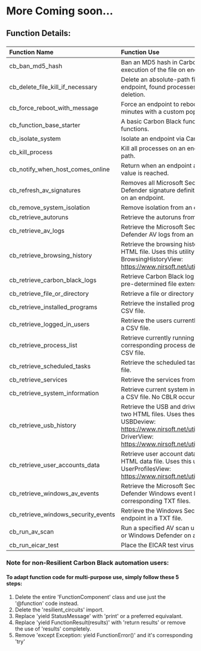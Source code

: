 # More Coming soon...

## Function Details:

###
| **Function Name** | **Function Use** |
| :------------- |:-------------|
| cb_ban_md5_hash | Ban an MD5 hash in Carbon Black, preventing execution of the file on endpoints. |
| cb_delete_file_kill_if_necessary | Delete an absolute-path file or directory from an endpoint, found processes will be killed prior to deletion. |
| cb_force_reboot_with_message | Force an endpoint to reboot in a specified number of minutes with a custom pop-up message. |
| cb_function_base_starter | A basic Carbon Black function base for creating new functions. |
| cb_isolate_system | Isolate an endpoint via Carbon Black. |
| cb_kill_process | Kill all processes on an endpoint containing a name or path. |
| cb_notify_when_host_comes_online | Return when an endpoint appears online or a max_days value is reached. |
| cb_refresh_av_signatures | Removes all Microsoft Security Client and/or Windows Defender signature definitions and then updates them on an endpoint. |
| cb_remove_system_isolation | Remove isolation from an endpoint via Carbon Black. |
| cb_retrieve_autoruns | Retrieve the autoruns from an endpoint in a CSV file. |
| cb_retrieve_av_logs | Retrieve the Microsoft Security Client and/or Windows Defender AV logs from an endpoint in a ZIP file. |
| cb_retrieve_browsing_history | Retrieve the browsing history from an endpoint in an HTML file. Uses this utility:<br/>BrowsingHistoryView: https://www.nirsoft.net/utils/browsing_history_view.html  |
| cb_retrieve_carbon_black_logs | Retrieve Carbon Black log files from an endpoint from pre-determined file extensions in a ZIP file. |
| cb_retrieve_file_or_directory | Retrieve a file or directory from an endpoint in a ZIP file. |
| cb_retrieve_installed_programs | Retrieve the installed programs from an endpoint in a CSV file. |
| cb_retrieve_logged_in_users | Retrieve the users currently logged from an endpoint in a CSV file. |
| cb_retrieve_process_list | Retrieve currently running processes and corresponding process details from an endpoint in a CSV file. |
| cb_retrieve_scheduled_tasks | Retrieve the scheduled tasks from an endpoint in a CSV file. |
| cb_retrieve_services | Retrieve the services from an endpoint in a CSV file. |
| cb_retrieve_system_information | Retrieve current system information from an endpoint in a CSV file. No CBLR occurs. |
| cb_retrieve_usb_history | Retrieve the USB and drive details from an endpoint in two HTML files. Uses these utilities:<br/>USBDeview: https://www.nirsoft.net/utils/usb_devices_view.html<br/>DriverView: https://www.nirsoft.net/utils/driverview.html|
| cb_retrieve_user_accounts_data | Retrieve user account data from an endpoint as an HTML data file. Uses this utility:<br/>UserProfilesView: https://www.nirsoft.net/utils/user_profiles_view.html|
| cb_retrieve_windows_av_events | Retrieve the Microsoft Security Client and/or Windows Defender Windows event logs from an endpoint in corresponding TXT files. |
| cb_retrieve_windows_security_events | Retrieve the Windows Security event logs from an endpoint in a TXT file. |
| cb_run_av_scan | Run a specified AV scan using Microsoft Security Client or Windows Defender on an endpoint. |
| cb_run_eicar_test | Place the EICAR test virus on an endpoint. |


### Note for non-Resilient Carbon Black automation users:
#### To adapt function code for multi-purpose use, simply follow these 5 steps:
1. Delete the entire 'FunctionComponent' class and use just the '@function' code instead.
2. Delete the 'resilient_circuits' import.
3. Replace 'yield StatusMessage' with 'print' or a preferred equivalant.
4. Replace 'yield FunctionResult(results)' with 'return results' or remove the use of 'results' completely. 
5. Remove 'except Exception: yield FunctionError()' and it's corresponding 'try'
